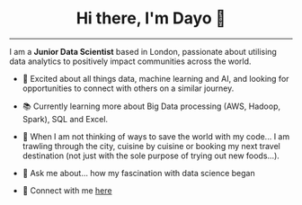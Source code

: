 <h1 align='center'> Hi there, I'm Dayo  👋 </h1>

---

I am a **Junior Data Scientist** based in London, passionate about utilising data analytics to positively impact communities across the world.


- :dizzy: Excited about all things data, machine learning and AI, and looking for opportunities to connect with others on a similar journey. 

- :books: Currently learning more about Big Data processing (AWS, Hadoop, Spark), SQL and Excel.

- :thought_balloon: When I am not thinking of ways to save the world with my code... I am trawling through the city, cuisine by cuisine or booking my next travel destination (not just with the sole purpose of trying out new foods...). 

- 💬 Ask me about... how my fascination with data science began

- 👋 Connect with me [here](https://www.linkedin.com/in/dayosangowawa/) 
